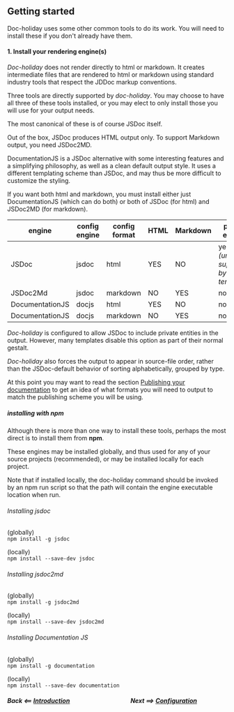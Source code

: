 
## Getting started

Doc-holiday uses some other common tools to do its work.
You will need to install these if you don't already have them.


#### 1. Install your rendering engine(s)

_Doc-holiday_ does not render directly to html or markdown.  It creates
intermediate files that are rendered to html or markdown using standard
industry tools that respect the JDDoc markup conventions.

Three tools are directly supported by _doc-holiday_.  You may
choose to have all three of these tools installed, or you may elect
to only install those you will use for your output needs.

The most canonical of these is of course JSDoc itself.

Out of the box, JSDoc produces HTML output only. To support Markdown output, you need JSDoc2MD.

DocumentationJS is a JSDoc alternative with some interesting features and
a simplifying philosophy, as well as a clean default output style. It uses a different templating scheme than 
JSDoc, and may thus be more difficult to customize the styling.

If you want both html and markdown, you must install either just DocumentationJS (which
can do both) or both of JSDoc (for html) and JSDoc2MD (for markdown).

| engine | config engine | config format | HTML | Markdown | private entities |
| ------ | ------------- | ------------- | ---- | -------- | ---------------- |
| JSDoc  |  jsdoc       |  html          | YES  |  NO      | yes _(unless supressed by template)_ |
| JSDoc2Md |  jsdoc     |  markdown      | NO   |  YES     | no |
| DocumentationJS | docjs | html | YES | NO | no |
| DocumentationJS | docjs | markdown | NO | YES | no |

_Doc-holiday_ is configured to allow JSDoc to include private entities in 
the output.  However, many templates disable this option as part of their
normal gestalt.

_Doc-holiday_ also forces the output to appear in source-file order, rather
than the JSDoc-default behavior of sorting alphabetically, grouped by
type. 

At this point you may want to read the section 
[Publishing your documentation](publishing.md)
to get an idea of what formats you will need to output to match
the publishing scheme you will be using.

##### installing with npm

Although there is more than one way to install these tools, perhaps the
most direct is to install them from __npm__.

These engines may be installed globally, and thus used for any of your source
projects (recommended), or may be installed locally for each project.

Note that if installed locally, the doc-holiday command should be invoked 
by an npm run script so that the path will contain the engine executable location
when run.

###### Installing jsdoc
(globally)   
    `npm install -g jsdoc`

(locally)  
    `npm install --save-dev jsdoc`

###### Installing jsdoc2md
(globally)   
`npm install -g jsdoc2md`

(locally)  
`npm install --save-dev jsdoc2md`

###### Installing Documentation JS
(globally)   
`npm install -g documentation`

(locally)  
`npm install --save-dev documentation`


##### Back <==  [Introduction](intro.md) &nbsp;&nbsp;&nbsp;&nbsp;&nbsp;&nbsp;&nbsp;&nbsp;&nbsp;&nbsp;&nbsp;&nbsp;&nbsp;&nbsp;&nbsp;&nbsp;&nbsp;&nbsp;&nbsp;&nbsp;&nbsp;&nbsp;&nbsp;&nbsp;&nbsp;&nbsp;&nbsp;&nbsp;&nbsp;&nbsp;&nbsp;&nbsp;&nbsp;&nbsp;&nbsp;&nbsp;&nbsp;&nbsp;&nbsp;&nbsp; Next  ==>  [Configuration](config.md)